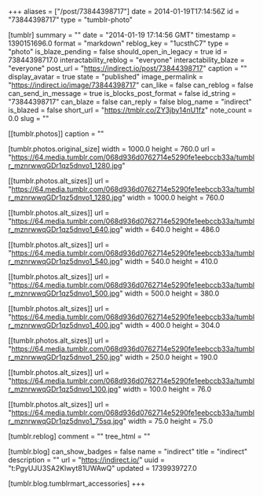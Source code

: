 +++
aliases = ["/post/73844398717"]
date = 2014-01-19T17:14:56Z
id = "73844398717"
type = "tumblr-photo"

[tumblr]
summary = ""
date = "2014-01-19 17:14:56 GMT"
timestamp = 1390151696.0
format = "markdown"
reblog_key = "1ucsthC7"
type = "photo"
is_blaze_pending = false
should_open_in_legacy = true
id = 73844398717.0
interactability_reblog = "everyone"
interactability_blaze = "everyone"
post_url = "https://indirect.io/post/73844398717"
caption = ""
display_avatar = true
state = "published"
image_permalink = "https://indirect.io/image/73844398717"
can_like = false
can_reblog = false
can_send_in_message = true
is_blocks_post_format = false
id_string = "73844398717"
can_blaze = false
can_reply = false
blog_name = "indirect"
is_blazed = false
short_url = "https://tmblr.co/ZY3jby14nU1fz"
note_count = 0.0
slug = ""

[[tumblr.photos]]
caption = ""

[tumblr.photos.original_size]
width = 1000.0
height = 760.0
url = "https://64.media.tumblr.com/068d936d0762714e5290fe1eebccb33a/tumblr_mznrwwqGDr1qz5dnvo1_1280.jpg"

[[tumblr.photos.alt_sizes]]
url = "https://64.media.tumblr.com/068d936d0762714e5290fe1eebccb33a/tumblr_mznrwwqGDr1qz5dnvo1_1280.jpg"
width = 1000.0
height = 760.0

[[tumblr.photos.alt_sizes]]
url = "https://64.media.tumblr.com/068d936d0762714e5290fe1eebccb33a/tumblr_mznrwwqGDr1qz5dnvo1_640.jpg"
width = 640.0
height = 486.0

[[tumblr.photos.alt_sizes]]
url = "https://64.media.tumblr.com/068d936d0762714e5290fe1eebccb33a/tumblr_mznrwwqGDr1qz5dnvo1_540.jpg"
width = 540.0
height = 410.0

[[tumblr.photos.alt_sizes]]
url = "https://64.media.tumblr.com/068d936d0762714e5290fe1eebccb33a/tumblr_mznrwwqGDr1qz5dnvo1_500.jpg"
width = 500.0
height = 380.0

[[tumblr.photos.alt_sizes]]
url = "https://64.media.tumblr.com/068d936d0762714e5290fe1eebccb33a/tumblr_mznrwwqGDr1qz5dnvo1_400.jpg"
width = 400.0
height = 304.0

[[tumblr.photos.alt_sizes]]
url = "https://64.media.tumblr.com/068d936d0762714e5290fe1eebccb33a/tumblr_mznrwwqGDr1qz5dnvo1_250.jpg"
width = 250.0
height = 190.0

[[tumblr.photos.alt_sizes]]
url = "https://64.media.tumblr.com/068d936d0762714e5290fe1eebccb33a/tumblr_mznrwwqGDr1qz5dnvo1_100.jpg"
width = 100.0
height = 76.0

[[tumblr.photos.alt_sizes]]
url = "https://64.media.tumblr.com/068d936d0762714e5290fe1eebccb33a/tumblr_mznrwwqGDr1qz5dnvo1_75sq.jpg"
width = 75.0
height = 75.0

[tumblr.reblog]
comment = ""
tree_html = ""

[tumblr.blog]
can_show_badges = false
name = "indirect"
title = "indirect"
description = ""
url = "https://indirect.io/"
uuid = "t:PgyUJU3SA2Klwyt81UWAwQ"
updated = 1739939727.0

[tumblr.blog.tumblrmart_accessories]
+++
